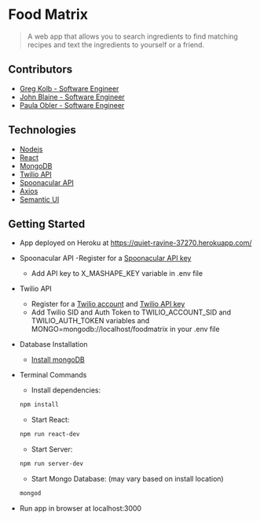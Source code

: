 # Food Matrix

> A web app that allows you to search ingredients to find matching recipes and text the ingredients to yourself or a friend.

## Contributors

  - [Greg Kolb - Software Engineer](https://github.com/gkolb)
  - [John Blaine - Software Engineer](https://github.com/john-blaine)
  - [Paula Obler - Software Engineer](https://github.com/paula-o)

## Technologies

  - [Nodejs](https://nodejs.org/en/)
  - [React](https://reactjs.org/)
  - [MongoDB](https://www.mongodb.com/)
  - [Twilio API](https://www.twilio.com/docs/api/rest)
  - [Spoonacular API](https://spoonacular.com/food-api)
  - [Axios](https://www.npmjs.com/package/axios)
  - [Semantic UI](https://semantic-ui.com/)

## Getting Started

- App deployed on Heroku at https://quiet-ravine-37270.herokuapp.com/

- Spoonacular API
  -Register for a [Spoonacular API key](https://rapidapi.com/user/spoonacular/package/Recipe%20-%20Food%20-%20Nutrition/pricing)
  - Add API key to X_MASHAPE_KEY variable in .env file

- Twilio API
  - Register for a [Twilio account](https://www.twilio.com/docs/api/rest/account) and [Twilio API key](https://www.twilio.com/docs/api/rest/keys)
  - Add Twilio SID and Auth Token to TWILIO_ACCOUNT_SID and TWILIO_AUTH_TOKEN variables and MONGO=mongodb://localhost/foodmatrix in your .env file

- Database Installation
  - [Install mongoDB](https://docs.mongodb.com/getting-started/shell/tutorial/install-mongodb-on-os-x/)

- Terminal Commands
  - Install dependencies:
  ```sh
  npm install
  ```
  - Start React:
  ```sh
  npm run react-dev
  ```
  - Start Server:
  ```sh
  npm run server-dev
  ```
  - Start Mongo Database: (may vary based on install location)
  ```sh
  mongod
  ```

- Run app in browser at localhost:3000
